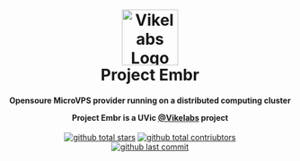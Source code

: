 <h1 align="center">
		<a href="https://github.com/Project-Embr">
			<img src="https://avatars.githubusercontent.com/u/54609015" alt="Vikelabs Logo" width="100">
		</a>
	<br>
		Project Embr
	<br>
</h1>
<h4 align="center">
Opensoure MicroVPS provider running on a distributed computing cluster

Project Embr is a UVic **[@Vikelabs](https://github.com/vikeLabs)** project
</h4>

<p align="center">
	<a href="https://github.com/Project-Embr"><img src="https://img.shields.io/github/stars/Project-Embr?logo=Undertale&logoColor=red&style=for-the-badge" alt="github total stars"></a>
	<a href="https://github.com/Project-Embr"><img src="https://img.shields.io/endpoint?url=https://tinyurl.com/2p8mssts&logo=CodeFactor&style=for-the-badge" alt="github total contriubtors"></a>
	<br>
	<a href="https://github.com/Project-Embr"><img src="https://img.shields.io/github/last-commit/Project-Embr/Embr?style=for-the-badge" alt="github last commit"></a>
</p>

